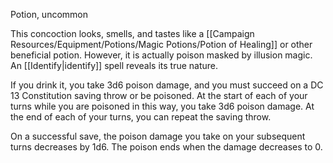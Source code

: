 Potion, uncommon 

This concoction looks, smells, and tastes like a [[Campaign Resources/Equipment/Potions/Magic Potions/Potion of Healing]] or other beneficial potion. However, it is actually poison masked by illusion magic. An [[Identify|identify]] spell reveals its true nature. 

If you drink it, you take 3d6 poison damage, and you must succeed on a DC 13 Constitution saving throw or be poisoned. At the start of each of your turns while you are poisoned in this way, you take 3d6 poison damage. At the end of each of your turns, you can repeat the saving throw. 

On a successful save, the poison damage you take on your subsequent turns decreases by 1d6. The poison ends when the damage decreases to 0.